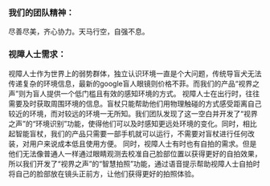 ### 我们的团队精神：
尽善尽美，齐心协力。天马行空，自强不息。

### 视障人士需求：
视障人士作为世界上的弱势群体，独立认识环境一直是个大问题，传统导盲犬无法传递复杂的环境信息，最新的google盲人眼镜则价格不菲。而我们的产品“视界之声”则为盲人提供一个低门槛且有效的感知环境的方式。
视障人士在出行时，往往需要及时获取周围环境的信息。盲杖只能帮助他们用物理触碰的方式感受距离自己较近的环境，而对较远的环境一无所知。我们团队发现了这一空白并开发了“视界之声”的“环境识别”功能，使得他们可以及时感知更远处环境的变化。同时，相比起智能盲杖，我们的产品只需要一部手机就可以运行，不需要对盲杖进行任何改装，对用户来说成本低且使用方便。
同时，视障人士有时也有自拍的需求。但是他们无法像普通人一样通过眼睛观测去校准自己脸部位置以获得更好的自拍效果，所以我们开发了“视界之声”的“智慧拍照”功能，通过语音提示帮助视障人士自拍时将自己的脸部放在镜头正前方，让他们获得更好的拍照体验。
